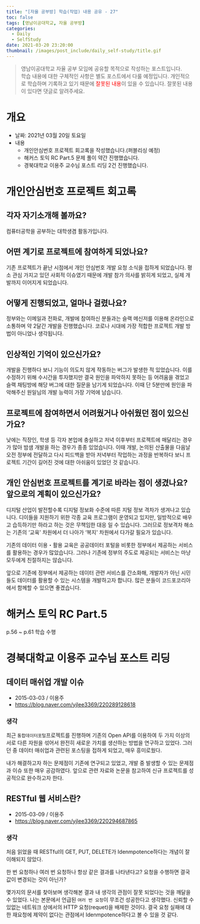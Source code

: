 ```yaml
---
title: "[자율 공부방] 학습(작업) 내용 공유 - 27"
toc: false
tags: [영남이공대학교, 자율 공부방]
categories:
  - Daily
  - SelfStudy
date: 2021-03-20 23:20:00
thumbnail: /images/post_include/daily_self-study/title.gif
---
```

> 영남이공대학교 자율 공부 모임에 공유할 목적으로 작성하는 포스트입니다.  
> 학습 내용에 대한 구체적인 사항은 별도 포스트에서 다룰 예정입니다.
> 개인적으로 학습하며 기록하고 있기 때문에 <font color='red'>잘못된 내용</font>이 있을 수 있습니다. 잘못된 내용이 있다면 댓글로 알려주세요.  

# 개요
* 날짜: 2021년 03월 20일 토요일
* 내용
    * 개인안심번호 프로젝트 회고록을 작성했습니다.(퍼블리싱 예정)
    * 해커스 토익 RC Part.5 문제 풀이 약간 진행했습니다.
    * 경북대학교 이용주 교수님 포스트 리딩 2건 진행했습니다.

# 개인안심번호 프로젝트 회고록

## 각자 자기소개해 볼까요?

컴퓨터공학을 공부하는 대학생겸 활동가입니다.

## 어떤 계기로 프로젝트에 참여하게 되었나요?

기존 프로젝트가 끝난 시점에서 개인 안심번호 개발 요청 소식을 접하게 되었습니다. 평소 관심 가지고 있던 사회적 이슈였기 때문에 개발 참가 의사를 밝히게 되었고, 실제 개발까지 이어지게 되었습니다.

## 어떻게 진행되었고, 얼마나 걸렸나요?

정부와는 이메일과 전화로, 개발에 참여하신 분들과는 슬랙 메신저를 이용해 온라인으로 소통하며 약 2달간 개발을 진행했습니다. 코로나 시대에 가장 적합한 프로젝트 개발 방법이 아니었나 생각됩니다.

## 인상적인 기억이 있으신가요?

개발을 진행하다 보니 기능이 의도치 않게 작동하는 버그가 발생한 적 있었습니다. 이를 수정하기 위해 수시간을 투자했지만 결국 원인을 파악하지 못하는 등 어려움을 겪었고 슬랙 채팅방에 해당 버그에 대한 질문을 남기게 되었습니다. 이때 단 5분만에 원인을 파악해주신 원일님의 개발 능력이 가장 기억에 남습니다.

## 프로젝트에 참여하면서 어려웠거나 아쉬웠던 점이 있으신가요?

낮에는 직장인, 학생 등 각자 본업에 충실하고 저녁 이후부터 프로젝트에 매달리는 경우가 많아 밤샘 개발을 하는 경우가 종종 있었습니다. 이때 개발, 논의된 산출물을 다음날 오전 정부에 전달하고 다시 피드백을 받아 저녁부터 작업하는 과정을 반복하다 보니 프로젝트 기간이 길어진 것에 대한 아쉬움이 있었던 것 같습니다.

## 개인 안심번호 프로젝트를 계기로 바라는 점이 생겼나요? 앞으로의 계획이 있으신가요?

디지털 산업이 발전할수록 디지털 정보화 수준에 따른 지털 정보 격차가 생겨나고 있습니다. 디이들을 지원하기 위한 각종 교육 프로그램이 운영되고 있지만, 일방적으로 배우고 습득하기만 하라고 하는 것은 무책임한 대응 일 수 있습니다. 그러므로 정보격차 해소는 기존의 ‘교육' 차원에서 더 나아가 ‘복지' 차원에서 다가갈 필요가 있습니다.

기존의 데이터 이용・활용 교육은 공공데이터 포털을 비롯한 정부에서 제공하는 서비스를 활용하는 경우가 많았습니다. 그러나 기존에 정부의 주도로 제공되는 서비스는 마냥 모두에게 친절하지는 않습니다.

앞으로 기존에 정부에서 제공하는 데이터 관련 서비스를 간소화해, 개발자가 아닌 시민들도 데이터를 활용할 수 있는 시스템을 개발하고자 합니다. 많은 분들이 코드포코리아에서 함께할 수 있으면 좋겠습니다.

# 해커스 토익 RC Part.5

p.56 ~ p.61 학습 수행

# 경북대학교 이용주 교수님 포스트 리딩

## 데이터 매쉬업 개발 이슈

* 2015-03-03 / 이용주
* https://blog.naver.com/yjlee3369/220289128618

### 생각

최근 `통합데이터포털`프로젝트를 진행하며 기존의 Open API를 이용하여 두 가지 이상의 서로 다른 자원을 섞어서 완전히 새로운 가치를 생산하는 방법을 연구하고 있었다. 그러던 중 데이터 매쉬업과 관련된 포스팅을 접하게 되었고, 매우 흥미로웠다.

내가 해결하고자 하는 문제점이 기존에 연구되고 있었고, 개발 중 발생할 수 있는 문제점과 이슈 또한 매우 공감하였다. 앞으로 관련 자료와 논문을 참고하여 신규 프로젝트를 성공적으로 완수하고자 한다.

## RESTful 웹 서비스란?

* 2015-03-09 / 이용주
* https://blog.naver.com/yjlee3369/220294687865

### 생각

처음 읽었을 때 RESTful의 GET, PUT, DELETE가 Idenmpotence하다는 개념이 잘 이해되지 않았다.

한 번 요청하나 여러 번 요청하나 항상 같은 결과를 나타낸다고? 요청을 수행하면 결국 값이 변경되는 것이 아닌가?

몇가지의 문서를 찾아보며 생각해본 결과 내 생각의 관점이 잘못 되었다는 것을 깨달을 수 있었다. 나는 본문에서 언급된 `여러 번 요청`이 무조건 성공한다고 생각했다. 신뢰할 수 있없는 네트워크 상에서의 HTTP 요청(requet)을 배제한 것이다. 결국 요청 실패에 대한 재요청에 제약이 없다는 관점에서 Idenmpotence하다고 볼 수 있을 것 같다.